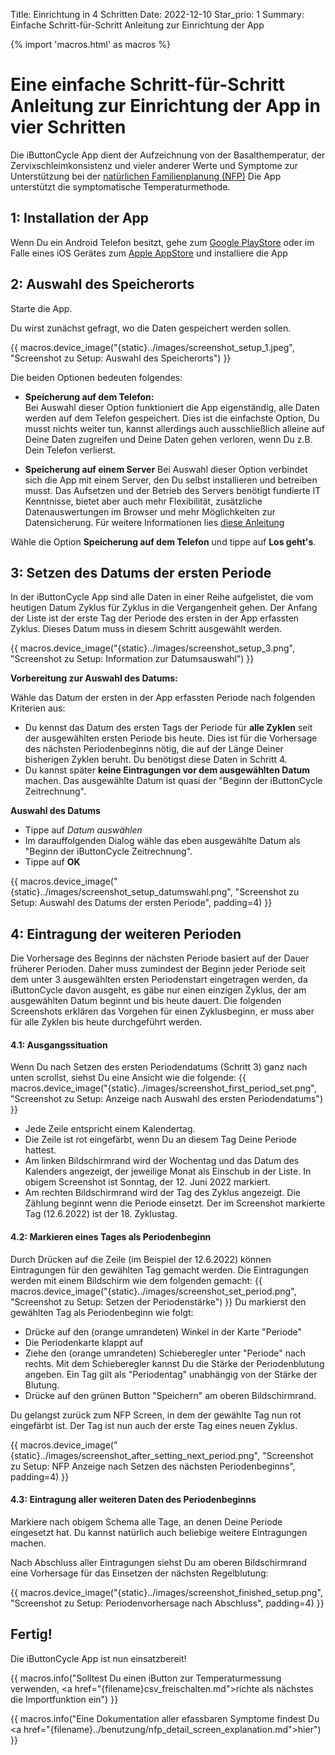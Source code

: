 Title: Einrichtung in 4 Schritten
Date: 2022-12-10
Star_prio: 1
Summary: Einfache Schritt-für-Schritt Anleitung zur Einrichtung der App

{% import 'macros.html' as macros %}
# Eine einfache Schritt-für-Schritt Anleitung zur Einrichtung der App in vier Schritten

Die iButtonCycle App dient der Aufzeichnung von der Basalthemperatur, der Zervixschleimkonsistenz und vieler anderer Werte und Symptome zur Unterstützung bei der [natürlichen Familienplanung (NFP)](https://www.familienplanung.de/verhuetung/verhuetungsmethoden/natuerliche-methoden-der-familienplanung-nfp/) 
Die App unterstützt die symptomatische Temperaturmethode.

## 1: Installation der App
Wenn Du ein Android Telefon besitzt, gehe zum [Google PlayStore](https://play.Google.com) oder im Falle eines iOS Gerätes zum [Apple AppStore](https://store.Apple.com) und installiere die App

## 2: Auswahl des Speicherorts

Starte die App. 

Du wirst zunächst gefragt, wo die Daten gespeichert werden sollen.

{{ macros.device_image("{static}../images/screenshot_setup_1.jpeg", "Screenshot zu Setup: Auswahl des Speicherorts") }}

Die beiden Optionen bedeuten folgendes:

* **Speicherung auf dem Telefon:**   
    Bei Auswahl dieser Option funktioniert die App eigenständig, alle Daten werden auf dem Telefon gespeichert. Dies ist die einfachste Option, Du musst nichts weiter tun, kannst allerdings auch ausschließlich alleine auf Deine Daten zugreifen und Deine Daten gehen verloren, wenn Du z.B. Dein Telefon verlierst.

* **Speicherung auf einem Server**
    Bei Auswahl dieser Option verbindet sich die App mit einem Server, den Du selbst installieren und betreiben musst. Das Aufsetzen und der Betrieb des Servers benötigt fundierte IT Kenntnisse, bietet aber auch mehr Flexibilität, zusätzliche Datenauswertungen im Browser und mehr Möglichkeiten zur Datensicherung. Für weitere Informationen lies [diese Anleitung]({filename}server-aufsetzen.md)   

Wähle die Option **Speicherung auf dem Telefon** und tippe auf **Los geht's**.

## 3: Setzen des Datums der ersten Periode

In der iButtonCycle App sind alle Daten in einer Reihe aufgelistet, die vom heutigen Datum Zyklus für Zyklus in die Vergangenheit gehen. Der Anfang der Liste ist der erste Tag der Periode des ersten in der App erfassten Zyklus. Dieses Datum muss in diesem Schritt ausgewählt werden.

{{ macros.device_image("{static}../images/screenshot_setup_3.png", "Screenshot zu Setup: Information zur Datumsauswahl") }}

**Vorbereitung zur Auswahl des Datums:**

Wähle das Datum der ersten in der App erfassten Periode nach folgenden Kriterien aus:

* Du kennst das Datum des ersten Tags der Periode für **alle Zyklen** seit der ausgewählten ersten Periode bis heute. Dies ist für die Vorhersage des nächsten Periodenbeginns nötig, die auf der Länge Deiner bisherigen Zyklen beruht. Du benötigst diese Daten in Schritt 4.
* Du kannst später **keine Eintragungen vor dem ausgewählten Datum** machen. Das ausgewählte Datum ist quasi der "Beginn der iButtonCycle Zeitrechnung".

**Auswahl des Datums**

* Tippe auf *Datum auswählen* 
* Im darauffolgenden Dialog wähle das eben ausgewählte Datum als "Beginn der iButtonCycle Zeitrechnung".
* Tippe auf **OK** 

{{ macros.device_image("{static}../images/screenshot_setup_datumswahl.png", "Screenshot zu Setup: Auswahl des Datums der ersten Periode", padding=4) }}

## 4: Eintragung der weiteren Perioden

Die Vorhersage des Beginns der nächsten Periode basiert auf der Dauer früherer Perioden. Daher muss zumindest der Beginn jeder Periode seit dem unter 3 ausgewählten ersten Periodenstart eingetragen werden, da iButtonCycle davon ausgeht, es gäbe nur einen einzigen Zyklus, der am ausgewählten Datum beginnt und bis heute dauert. Die folgenden Screenshots erklären das Vorgehen für einen Zyklusbeginn, er muss aber für alle Zyklen bis heute durchgeführt werden.

#### 4.1: Ausgangssituation

Wenn Du nach Setzen des ersten Periodendatums (Schritt 3) ganz nach unten scrollst, siehst Du eine Ansicht wie die folgende:
{{ macros.device_image("{static}../images/screenshot_first_period_set.png", "Screenshot zu Setup: Anzeige nach Auswahl des ersten Periodendatums") }}

* Jede Zeile entspricht einem Kalendertag.
* Die Zeile ist rot eingefärbt, wenn Du an diesem Tag Deine Periode hattest.
* Am linken Bildschirmrand wird der Wochentag und das Datum des Kalenders angezeigt, der jeweilige Monat als Einschub in der Liste. In obigem Screenshot ist Sonntag, der 12. Juni 2022 markiert.  
* Am rechten Bildschirmrand wird der Tag des Zyklus angezeigt. Die Zählung beginnt wenn die Periode einsetzt. Der im Screenshot markierte Tag (12.6.2022) ist der 18. Zyklustag.

#### 4.2: Markieren eines Tages als Periodenbeginn

Durch Drücken auf die Zeile (im Beispiel der 12.6.2022) können Eintragungen für den gewählten Tag gemacht werden. Die Eintragungen werden mit einem Bildschirm wie dem folgenden gemacht:
{{ macros.device_image("{static}../images/screenshot_set_period.png", "Screenshot zu Setup: Setzen der Periodenstärke") }}
Du markierst den gewählten Tag als Periodenbeginn wie folgt:

* Drücke auf den (orange umrandeten) Winkel in der Karte "Periode"
* Die Periodenkarte klappt auf
* Ziehe den (orange umrandeten) Schieberegler unter "Periode" nach rechts. Mit dem Schieberegler kannst Du die Stärke der Periodenblutung angeben. Ein Tag gilt als "Periodentag" unabhängig von der Stärke der Blutung.
* Drücke auf den grünen Button "Speichern" am oberen Bildschirmrand.

Du gelangst zurück zum NFP Screen, in dem der gewählte Tag nun rot eingefärbt ist. Der Tag ist nun auch der erste Tag eines neuen Zyklus.

{{ macros.device_image("{static}../images/screenshot_after_setting_next_period.png", "Screenshot zu Setup: NFP Anzeige nach Setzen des nächsten Periodenbeginns", padding=4) }}

#### 4.3: Eintragung aller weiteren Daten des Periodenbeginns 
Markiere nach obigem Schema alle Tage, an denen Deine Periode eingesetzt hat. Du kannst natürlich auch beliebige weitere Eintragungen machen. 

Nach Abschluss aller Eintragungen siehst Du am oberen Bildschirmrand eine Vorhersage für das Einsetzen der nächsten Regelblutung:

{{ macros.device_image("{static}../images/screenshot_finished_setup.png", "Screenshot zu Setup: Periodenvorhersage nach Abschluss", padding=4) }}

## Fertig!

Die iButtonCycle App ist nun einsatzbereit! 

{{ macros.info("Solltest Du einen iButton zur Temperaturmessung verwenden, <a href=\"{filename}csv_freischalten.md\">richte als nächstes die Importfunktion ein</a>") }}

{{ macros.info("Eine Dokumentation aller efassbaren Symptome findest Du <a href=\"{filename}../benutzung/nfp_detail_screen_explanation.md\">hier</a>") }}
